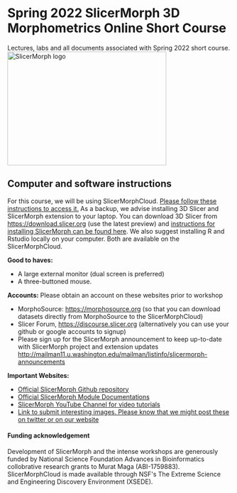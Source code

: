 # Spring 2022 SlicerMorph 3D Morphometrics Online Short Course 
Lectures, labs and all documents associated with Spring 2022 short course.
<img alt="SlicerMorph logo" width="358" height="256" src="https://github.com/SlicerMorph/SlicerMorph.github.io/blob/master/SlicerMorph_Logos/SlicerMorph_Final_Logos-V2.jpg">

## Computer and software instructions 
For this course, we will be using SlicerMorphCloud. [Please follow these instructions to access it.](https://github.com/SlicerMorph/Spr_2022/blob/main/Cloud/README.md) As a backup, we advise installing 3D Slicer and SlicerMorph extension to your laptop. You can download 3D Slicer from https://download.slicer.org (use the latest preview) and [instructions for installing SlicerMorph can be found here](https://github.com/SlicerMorph/SlicerMorph#installation). We also suggest installing R and Rstudio locally on your computer. Both are available on the SlicerMorphCloud. 

**Good to haves:**	
*	A large external monitor (dual screen is preferred) 
*	A three-buttoned mouse. 

**Accounts:** Please obtain an account on these websites prior to workshop
*	MorphoSource: https://morphosource.org (so that you can download datasets directly from MorphoSource to the SlicerMorphCloud)
*	Slicer Forum, https://discourse.slicer.org (alternatively you can use your github or google accounts to signup)
*	Please sign up for the SlicerMorph announcement to keep up-to-date with SlicerMorph project and extension updates http://mailman11.u.washington.edu/mailman/listinfo/slicermorph-announcements


**Important Websites:**
*	[Official SlicerMorph Github repository](https://github.com/SlicerMorph/SlicerMorph)
*	[Official SlicerMorph Module Documentations](https://github.com/SlicerMorph/SlicerMorph#module-descriptions)
*	[SlicerMorph YouTube Channel for video tutorials](https://www.youtube.com/channel/UCy3Uz1ikRH1B7WSMfaldcjQ)
* [Link to submit interesting images. Please know that we might post these on twitter or on our website](https://faculty.washington.edu/maga/data_dropbox/) 

#### Funding acknowledgement
Development of SlicerMorph and the intense workshops are generously funded by National Science Foundation Advances in Bioinformatics collobrative research grants to Murat Maga (ABI-1759883). SlicerMorphCloud is made available through NSF's The Extreme Science and Engineering Discovery Environment (XSEDE). 
